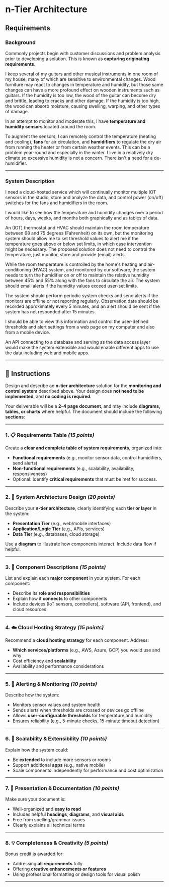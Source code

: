 # n-Tier Architecture

## Requirements

### Background

Commonly projects begin with customer discussions and problem analysis prior to developing a solution. This is known as **capturing originating requirements**.

I keep several of my guitars and other musical instruments in one room of my house, many of which are sensitive to environmental changes. Wood furniture may react to changes in temperature and humidity, but those same changes can have a more profound effect on wooden instruments such as guitars. If the humidity is too low, the wood of the guitar can become dry and brittle, leading to cracks and other damage. If the humidity is too high, the wood can absorb moisture, causing swelling, warping, and other types of damage.

In an attempt to monitor and moderate this, I have **temperature and humidity sensors** located around the room.

To augment the sensors, I can remotely control the temperature (heating and cooling), **fans** for air circulation, and **humidifiers** to regulate the dry air from running the heater or from certain weather events. This can be a problem year-round and especially in the winter. I live in a relatively dry climate so excessive humidity is not a concern. There isn't a need for a de-humidifier.

---

### System Description

I need a cloud-hosted service which will continually monitor multiple IOT sensors in the studio, store and analyze the data, and control power (on/off) switches for the fans and humidifiers in the room.

I would like to see how the temperature and humidity changes over a period of hours, days, weeks, and months both graphically and as tables of data.

An (IOT) thermostat and HVAC should maintain the room temperature between 68 and 75 degrees (Fahrenheit) on its own, but the monitoring system should allow me to set threshold values to alert me if the temperature goes above or below set limits, in which case intervention might be necessary. The proposed solution does not need to control the temperature, just monitor, store and provide (email) alerts.

While the room temperature is controlled by the home's heating and air-conditioning (HVAC) system, and monitored by our software, the system needs to turn the humidifier on or off to maintain the relative humidity between 45% and 55% along with the fans to circulate the air. The system should email alerts if the humidity values exceed user-set limits.

The system should perform periodic system checks and send alerts if the monitors are offline or not reporting regularly. Observation data should be recorded approximately every 5 minutes, and an alert should be sent if the system has not responded after 15 minutes.

I should be able to view this information and control the user-defined thresholds and alert settings from a web page on my computer and also from a mobile device.

An API connecting to a database and serving as the data access layer would make the system extensible and would enable different apps to use the data including web and mobile apps.

---


## 🔧  Instructions 

Design and describe an **n-tier architecture** solution for the **monitoring and control system** described above. Your design does **not need to be implemented**, and **no coding is required**.

Your deliverable will be a **2–4 page document**, and may include **diagrams, tables, or charts** where helpful. The document should include the following **sections**:

---

### 1. 📋 Requirements Table *(15 points)*  
Create a **clear and complete table of system requirements**, organized into:

- **Functional requirements** (e.g., monitor sensor data, control humidifiers, send alerts)
- **Non-functional requirements** (e.g., scalability, availability, responsiveness)
- Optional: Identify **critical requirements** that must be met for success.

---

### 2. 🧱 System Architecture Design *(20 points)*  
Describe your **n-tier architecture**, clearly identifying each **tier or layer** in the system:

- **Presentation Tier** (e.g., web/mobile interfaces)
- **Application/Logic Tier** (e.g., APIs, services)
- **Data Tier** (e.g., databases, cloud storage)

Use a **diagram** to illustrate how components interact. Include data flow if helpful.

---

### 3. 🧩 Component Descriptions *(15 points)*  
List and explain each **major component** in your system. For each component:

- Describe its **role and responsibilities**
- Explain how it **connects** to other components
- Include devices (IoT sensors, controllers), software (API, frontend), and cloud resources

---

### 4. ☁️ Cloud Hosting Strategy *(15 points)*  
Recommend a **cloud hosting strategy** for each component. Address:

- **Which services/platforms** (e.g., AWS, Azure, GCP) you would use and why
- Cost efficiency and **scalability**
- Availability and performance considerations

---

### 5. 🚨 Alerting & Monitoring *(10 points)*  
Describe how the system:

- Monitors sensor values and system health
- Sends alerts when thresholds are crossed or devices go offline
- Allows **user-configurable thresholds** for temperature and humidity
- Ensures reliability (e.g., 5-minute checks, 15-minute timeout detection)

---

### 6. 🔄 Scalability & Extensibility *(10 points)*  
Explain how the system could:

- Be **extended** to include more sensors or rooms
- Support additional **apps** (e.g., native mobile)
- Scale components independently for performance and cost optimization

---

### 7. 🧾 Presentation & Documentation *(10 points)*  
Make sure your document is:

- Well-organized and **easy to read**
- Includes helpful **headings**, **diagrams**, and **visual aids**
- Free from spelling/grammar issues
- Clearly explains all technical terms

---

### 8. 💡 Completeness & Creativity *(5 points)*  
Bonus credit is awarded for:

- Addressing **all requirements** fully
- Offering **creative enhancements or features**
- Using professional formatting or design tools for visual polish

---

